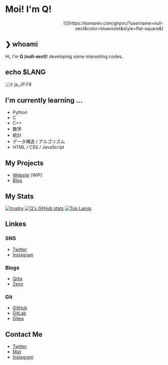 # Moi! I'm Q!

<div align="right">
![](https://komarev.com/ghpvc/?username=null-sect&color=blueviolet&style=flat-square&)
</div>

## ❯ whoami

Hi, I'm **Q (null-sect)**!
developing some interesting codes.

## echo $LANG

🇯🇵 ja_JP.F8  

## I'm currently learning ...

- Python
- C
- C++
- 数学
- 統計
- データ構造 / アルゴリズム
- HTML / CSS / JavaScript

## My Projects

- [Website](https://null-sect.com/) [WIP]
- [Blog](https://blog.null-sect.com)

## My Stats

[![trophy](https://github-profile-trophy.vercel.app/?username=null-sect&theme=onedark)](https://github.com/ryo-ma/github-profile-trophy)
[![Q's GitHub stats](https://github-readme-stats.vercel.app/api?username=null-sect&theme=dark)](https://github.com/anuraghazra/github-readme-stats)
[![Top Langs](https://github-readme-stats.vercel.app/api/top-langs/?username=null-sect&layout=pie&theme=dark&exclude_repo=old-blog&size_weight=0.5&count_weight=0.5)](https://github.com/anuraghazra/github-readme-stats)

## Linkes

### SNS

- [Twitter](https://twitter.com/null_sect)
- [Instagram](https://www.instagram.com/null.sect/)

### Blogs

- [Qiita](https://qiita.com/null-sect)
- [Zenn](https://zenn.dev/null_sect)

### Git

- [GitHub](https://github.com/null-sect)
- [GitLab](https://gitlab.com/null-sect)
- [Gitea](https://gitea.com/null-sect)

## Contact Me

- [Twitter](https://twitter.com/null_sect)
- [Mail](mailto:empqdt@gmail.com)
- [Instagram](https://www.instagram.com/null.sect/)

</div>
